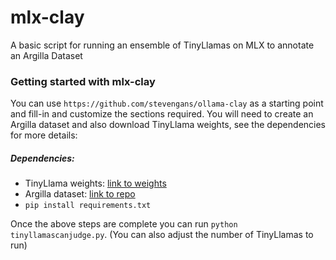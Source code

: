 # mlx-clay
A basic script for running an ensemble of TinyLlamas on MLX to annotate an Argilla Dataset

### Getting started with mlx-clay

You can use ```https://github.com/stevengans/ollama-clay``` as a starting point and fill-in and customize the sections required. You will need to create an Argilla dataset and also download TinyLlama weights, see the dependencies for more details:

##### Dependencies:
- TinyLlama weights: [link to weights](https://huggingface.co/TinyLlama/TinyLlama-1.1B-Chat-v1.0)
- Argilla dataset: [link to repo](https://github.com/argilla-io/argilla)
- `pip install requirements.txt`

Once the above steps are complete you can run ```python tinyllamascanjudge.py```. (You can also adjust the number of TinyLlamas to run)
